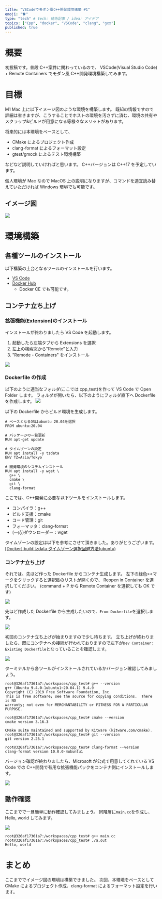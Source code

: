 ```yaml
---
title: "VSCodeでモダン風C++開発環境構築 #1"
emoji: "🐕"
type: "tech" # tech: 技術記事 / idea: アイデア
topics: ["Cpp", "docker", "VSCode", "clang", "gxx"]
published: true
---
```


# 概要

初投稿です。普段 C++案件に関わっているので、
VSCode(Visual Studio Code) + Remote Containers でモダン風 C++開発環境構築してみます。

# 目標

M1 Mac 上に以下イメージ図のような環境を構築します。
既知の情報ですので詳細は省きますが、こうすることでホストの環境を汚さずに済む、環境の共有やスクラップ&ビルドが用意になる等様々なメリットがあります。

将来的には本環境をベースとして、

- CMake によるプロジェクト作成
- clang-format によるフォーマット設定
- gtest/gmock によるテスト環境構築

などなど説明していければと思います。
C++バージョンは C++17 を予定しています。

個人環境が Mac なので MacOS 上の説明になりますが、コマンドを適宜読み替えていただければ Windows 環境でも可能です。

## イメージ図

![](/images/df3c9aedfc3c13/1.jpg)

# 環境構築

## 各種ツールのインストール

以下構築の土台となるツールのインストールを行います。

- [VS Code](https://azure.microsoft.com/ja-jp/products/visual-studio-code/)
- [Docker Hub](https://hub.docker.com/)
  - Docker CE でも可能です。

## コンテナ立ち上げ

### 拡張機能(Extension)のインストール

インストールが終わりましたら VS Code を起動します。

1. 起動したら左端タブから Extensions を選択
2. 左上の検索窓から"Remote"と入力
3. "Remode - Containers" をインストール

![](/images/df3c9aedfc3c13/2.png)

### Dockerfile の作成

以下のように適当なフォルダ(ここでは cpp_test)を作って VS Code で Open Folder します。
フォルダが開いたら、以下のようにフォルダ直下へ Dockerfile を作成します。
![](/images/df3c9aedfc3c13/3.png)

以下の Dockerfile からビルド環境を生成します。

```yml:Dockerfile
# ベースとなるOSはubuntu 20.04を選択
FROM ubuntu:20.04

# パッケージの一覧更新
RUN apt-get update

# タイムゾーンの設定
RUN apt install -y tzdata
ENV TZ=Asia/Tokyo

# 開発環境のシステムインストール
RUN apt install -y wget \
  g++ \
  cmake \
  git \
  clang-format
```

ここでは、C++開発に必要な以下ツールをインストールします。

- コンパイラ：g++
- ビルド支援：cmake
- コード管理：git
- フォーマッタ：clang-format
- (一応)ダウンローダー：wget

タイムゾーンの設定は以下を参考にさせて頂きました。ありがとうございます。
[[Docker] build tzdata タイムゾーン選択回避方法(ubuntu)](https://sleepless-se.net/2018/07/31/docker-build-tzdata-ubuntu/)

### コンテナ立ち上げ

それでは、先ほど作った Dockerfile からコンテナ生成します。
左下の緑色><マークをクリックすると選択肢のリストが開くので、
Reopen in Container を選択してください。
(command + P から Remote Container を選択しても OK です)

![](/images/df3c9aedfc3c13/4.png)

先ほど作成した Dockerfile から生成したいので、`From Dockerfile`を選択します。

![](/images/df3c9aedfc3c13/5.png)

初回のコンテナ立ち上げが始まりますので少し待ちます。
立ち上げが終わりましたら、既にコンテナへの接続が行われておりますので左下が`Dev Container: Existing Dockerfile`となっていることを確認します。

![](/images/df3c9aedfc3c13/6.png)

ターミナルから各ツールがインストールされているかバージョン確認してみましょう。

```
root@326af17361a7:/workspaces/cpp_test# g++ --version
g++ (Ubuntu 9.4.0-1ubuntu1~20.04.1) 9.4.0
Copyright (C) 2019 Free Software Foundation, Inc.
This is free software; see the source for copying conditions.  There is NO
warranty; not even for MERCHANTABILITY or FITNESS FOR A PARTICULAR PURPOSE.

root@326af17361a7:/workspaces/cpp_test# cmake --version
cmake version 3.16.3

CMake suite maintained and supported by Kitware (kitware.com/cmake).
root@326af17361a7:/workspaces/cpp_test# git --version
git version 2.25.1

root@326af17361a7:/workspaces/cpp_test# clang-format --version
clang-format version 10.0.0-4ubuntu1
```

バージョン確認が終わりましたら、Microsoft が公式で用意してくれている VS Code での C++開発で有用な拡張機能パックをコンテナ側にインストールします。

![](/images/df3c9aedfc3c13/7.png)

## 動作確認

ここまでで一旦簡単に動作確認してみましょう。
同階層に`main.cc`を作成し、Hello, world してみます。

![](/images/df3c9aedfc3c13/8.png)

```
root@326af17361a7:/workspaces/cpp_test# g++ main.cc
root@326af17361a7:/workspaces/cpp_test# ./a.out
Hello, world
```

# まとめ

ここまででイメージ図の環境は構築できました。
次回、本環境をベースとして CMake によるプロジェクト作成、clang-format によるフォーマット設定を行います。
